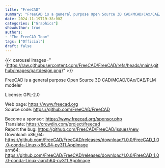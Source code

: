```yaml
---
title: "FreeCAD"
summary: "FreeCAD is a general purpose Open Source 3D CAD/MCAD/CAx/CAE/PLM modeler"
date: 2024-11-19T19:38:00Z
categories: ["Graphics"]
showAuthor: true
authors:
- "The FreeCAD Team"
tags: ["Official"]
draft: false
---
```


{{< carousel images="{https://raw.githubusercontent.com/FreeCAD/FreeCAD/refs/heads/main/.github/images/partdesign.png}" >}}

FreeCAD is a general purpose Open Source 3D CAD/MCAD/CAx/CAE/PLM modeler

License: GPL-2.0

Web page: <https://www.freecad.org>  
Source code: <https://github.com/FreeCAD/FreeCAD>

Become a sponsor: <https://www.freecad.org/sponsor.php>  
Translate: <https://crowdin.com/project/freecad>  
Report the bug: <https://github.com/FreeCAD/FreeCAD/issues/new>  
Download:   x86_64: <https://github.com/FreeCAD/FreeCAD/releases/download/1.0.0/FreeCAD_1.0.0-conda-Linux-x86_64-py311.AppImage>  
            arm64: <https://github.com/FreeCAD/FreeCAD/releases/download/1.0.0/FreeCAD_1.0.0-conda-Linux-aarch64-py311.AppImage>
